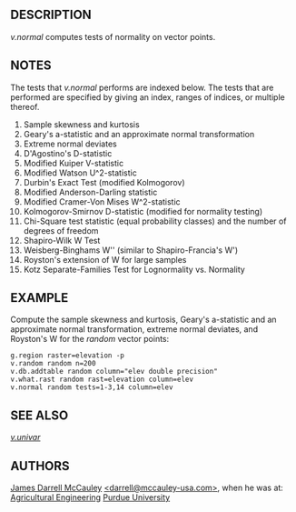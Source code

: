 ## DESCRIPTION

*v.normal* computes tests of normality on vector points.

## NOTES

The tests that *v.normal* performs are indexed below. The tests that are
performed are specified by giving an index, ranges of indices, or
multiple thereof.

1. Sample skewness and kurtosis
2. Geary's a-statistic and an approximate normal transformation
3. Extreme normal deviates
4. D'Agostino's D-statistic
5. Modified Kuiper V-statistic
6. Modified Watson U^2-statistic
7. Durbin's Exact Test (modified Kolmogorov)
8. Modified Anderson-Darling statistic
9. Modified Cramer-Von Mises W^2-statistic
10. Kolmogorov-Smirnov D-statistic (modified for normality testing)
11. Chi-Square test statistic (equal probability classes) and the number
    of degrees of freedom
12. Shapiro-Wilk W Test
13. Weisberg-Binghams W'' (similar to Shapiro-Francia's W')
14. Royston's extension of W for large samples
15. Kotz Separate-Families Test for Lognormality vs. Normality

## EXAMPLE

Compute the sample skewness and kurtosis, Geary's a-statistic and an
approximate normal transformation, extreme normal deviates, and
Royston's W for the *random* vector points:

```shell
g.region raster=elevation -p
v.random random n=200
v.db.addtable random column="elev double precision"
v.what.rast random rast=elevation column=elev
v.normal random tests=1-3,14 column=elev
```

## SEE ALSO

*[v.univar](v.univar.md)*

## AUTHORS

[James Darrell McCauley](http://mccauley-usa.com/)
[\<darrell@mccauley-usa.com\>](mailto:darrell@mccauley-usa.com),
when he was at: [Agricultural
Engineering](https://engineering.purdue.edu/ABE/) [Purdue
University](http://www.purdue.edu/)

